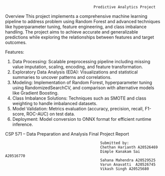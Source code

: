                                             Predictive Analytics Project

Overview
This project implements a comprehensive machine learning pipeline to address problem using Random Forest and advanced techniques like hyperparameter tuning, feature engineering, and class imbalance handling. The project aims to achieve accurate and generalizable predictions while exploring the relationships between features and target outcomes.

Features:

1. Data Processing: Scalable preprocessing pipeline including missing value imputation, scaling, encoding, and feature transformation.
2. Exploratory Data Analysis (EDA): Visualizations and statistical summaries to uncover patterns and correlations.
3. Modeling: Implementation of Random Forest, hyperparameter tuning using RandomizedSearchCV, and comparison with alternative models like Gradient Boosting.
4. Class Imbalance Solutions: Techniques such as SMOTE and class weighting to handle imbalanced datasets.
5. Model Validation: Metrics evaluation (accuracy, precision, recall, F1-score, ROC-AUC) on test data.
6. Deployment: Model conversion to ONNX format for efficient runtime inference.

CSP 571 – Data Preparation and Analysis
Final Project Report

                                               Submitted by:
                                               Chethan Harianth A20526469
                                               Dimple Kanakam Sai  A20516770
                                               Sahana Mahendra A20529525
                                               Varun Anavatti  A20526745
                                               Vikash Singh A20525680
